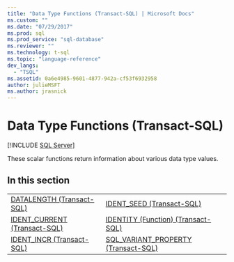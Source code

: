 ```yaml
---
title: "Data Type Functions (Transact-SQL) | Microsoft Docs"
ms.custom: ""
ms.date: "07/29/2017"
ms.prod: sql
ms.prod_service: "sql-database"
ms.reviewer: ""
ms.technology: t-sql
ms.topic: "language-reference"
dev_langs: 
  - "TSQL"
ms.assetid: 0a6e4985-9601-4877-942a-cf53f6932958
author: julieMSFT
ms.author: jrasnick
---
```

# Data Type Functions (Transact-SQL)
[!INCLUDE [SQL Server](../../includes/applies-to-version/sqlserver.md)]

These scalar functions return information about various data type values.
  
## In this section
  
|||  
|-|-|  
|[DATALENGTH &#40;Transact-SQL&#41;](../../t-sql/functions/datalength-transact-sql.md)|[IDENT_SEED &#40;Transact-SQL&#41;](../../t-sql/functions/ident-seed-transact-sql.md)|  
|[IDENT_CURRENT &#40;Transact-SQL&#41;](../../t-sql/functions/ident-current-transact-sql.md)|[IDENTITY &#40;Function&#41; &#40;Transact-SQL&#41;](../../t-sql/functions/identity-function-transact-sql.md)|  
|[IDENT_INCR &#40;Transact-SQL&#41;](../../t-sql/functions/ident-incr-transact-sql.md)|[SQL_VARIANT_PROPERTY &#40;Transact-SQL&#41;](../../t-sql/functions/sql-variant-property-transact-sql.md)|  
  
  
